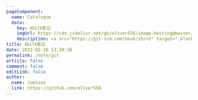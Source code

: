 ```yaml
---
pageComponent:
  name: Catalogue
  data:
    key: 《Git》笔记
    imgUrl: https://cdn.jsdelivr.net/gh/oliver556/image-hosting@master/20220228/git-logo.2ntb44i9v9q0.png
    description: <a src="https://git-scm.com/book/zh/v2" target="_blank">Git官网文档</a> 的学习笔记，以官方文档为准。
title: 《Git》笔记
date: 2022-02-28 13:39:30
permalink: /note/git
article: false
comment: false
editLink: false
author:
  name: Jamison
  link: https://github.com/oliver556
---
```

